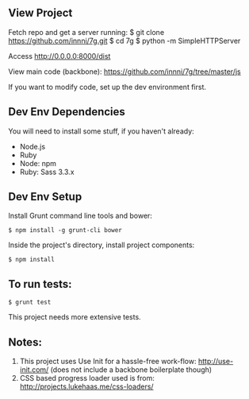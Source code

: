 ## View Project

Fetch repo and get a server running:
	$ git clone https://github.com/innni/7g.git
	$ cd 7g
	$ python -m SimpleHTTPServer

Access http://0.0.0.0:8000/dist

View main code (backbone): https://github.com/innni/7g/tree/master/js

If you want to modify code, set up the dev environment first.

## Dev Env Dependencies

You will need to install some stuff, if you haven't already:

* Node.js
* Ruby
* Node: npm
* Ruby: Sass 3.3.x

## Dev Env Setup

Install Grunt command line tools and bower:

	$ npm install -g grunt-cli bower

Inside the project's directory, install project components:

	$ npm install

## To run tests:
	
	$ grunt test

This project needs more extensive tests.

## Notes:
1. This project uses Use Init for a hassle-free work-flow: http://use-init.com/ (does not include a backbone boilerplate though)
2. CSS based progress loader used is from: http://projects.lukehaas.me/css-loaders/
